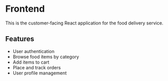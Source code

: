 # Frontend

This is the customer-facing React application for the food delivery service.

## Features

- User authentication
- Browse food items by category
- Add items to cart
- Place and track orders
- User profile management